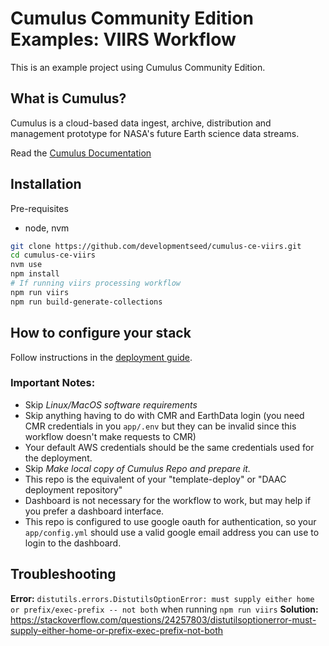 #  Cumulus Community Edition Examples: VIIRS Workflow

This is an example project using Cumulus Community Edition.

## What is Cumulus?

Cumulus is a cloud-based data ingest, archive, distribution and management
prototype for NASA's future Earth science data streams.

Read the [Cumulus Documentation](https://cumulus-nasa.github.io/)

## Installation

Pre-requisites

* node, nvm

```bash
git clone https://github.com/developmentseed/cumulus-ce-viirs.git
cd cumulus-ce-viirs
nvm use
npm install
# If running viirs processing workflow
npm run viirs
npm run build-generate-collections
```

## How to configure your stack

Follow instructions in the [deployment guide](https://cumulus-nasa.github.io/docs/deployment.html).

### Important Notes:
* Skip _Linux/MacOS software requirements_
* Skip anything having to do with CMR and EarthData login (you need CMR credentials in you `app/.env` but they can be invalid since this workflow doesn't make requests to CMR)
* Your default AWS credentials should be the same credentials used for the deployment.
* Skip _Make local copy of Cumulus Repo and prepare it._
* This repo is the equivalent of your "template-deploy" or "DAAC deployment repository"
* Dashboard is not necessary for the workflow to work, but may help if you prefer a dashboard interface.
* This repo is configured to use google oauth for authentication, so your `app/config.yml` should use a valid google email address you can use to login to the dashboard.

## Troubleshooting

**Error:** `distutils.errors.DistutilsOptionError: must supply either home or prefix/exec-prefix -- not both` when running `npm run viirs`
**Solution:** https://stackoverflow.com/questions/24257803/distutilsoptionerror-must-supply-either-home-or-prefix-exec-prefix-not-both

